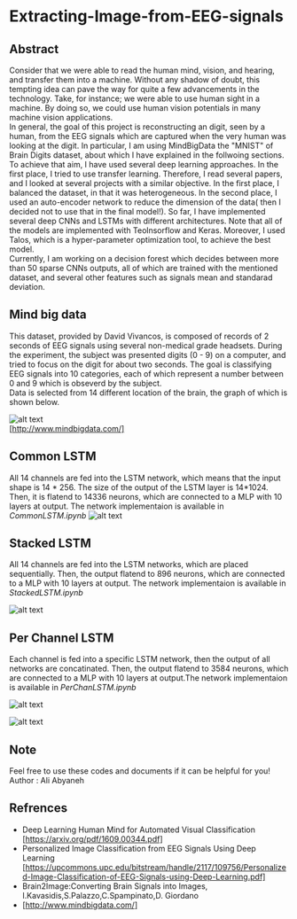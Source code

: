 # Extracting-Image-from-EEG-signals
## Abstract
Consider that we were able to read the human mind, vision, and hearing, and transfer them into a machine. Without any shadow of doubt, this tempting idea can pave the way for quite a few advancements in the technology. Take, for instance; we were able to use human sight in a machine. By doing so, we could use human vision potentials in many machine vision applications. <br />
In general, the goal of this project is reconstructing an digit, seen by a human, from the EEG signals which are captured when the very human was looking at the digit. In particular, I am using MindBigData the "MNIST" of Brain Digits dataset, about which I have explained in the follwoing sections. <br />
To achieve that aim, I have used several deep learning approaches. In the first place, I tried to use transfer learning. Therefore, I read several papers, and I looked at several projects with a similar objective. In the first place, I balanced the dataset, in that it was heterogeneous. In the second place, I used an auto-encoder network to reduce the dimension of the data( then I decided not to use that in the final model!). So far, I have implemented several deep CNNs and LSTMs with different architectures. Note that all of the models are implemented with Teolnsorflow and Keras. Moreover, I used Talos, which is a hyper-parameter optimization tool, to achieve the best model.<br />
Currently, I am working on a decision forest which decides between more than 50 sparse CNNs outputs, all of which are trained with the mentioned dataset, and several other features such as signals mean and standarad deviation.

## Mind big data

This dataset, provided by David Vivancos, is composed of records of 2 seconds of EEG signals using several non-medical grade headsets. During the experiment, the subject was presented digits (0 - 9) on a computer, and tried to focus on the digit for about two seconds. The goal is classifying EEG signals into 10 categories, each of which represent a number between 0 and 9 which is obseverd by the subject. <br />
Data is selected from 14 different location of the brain, the graph of which is shown below.

![alt text](epoc-20-10.jpg) <br />
[http://www.mindbigdata.com/] <br />

## Common LSTM
All 14 channels are fed into the LSTM network, which means that the input shape is 14 * 256. The size of the output of the LSTM layer is 14*1024. Then, it is flatend to 14336 neurons, which are connected to a MLP with 10 layers at output. The network implementaion is available in *CommonLSTM.ipynb*
![alt text](CommonLSTM.jpg) <br />


## Stacked LSTM
All 14 channels are fed into the LSTM networks, which are placed sequentially. Then, the output flatend to 896 neurons, which are connected to a MLP with 10 layers at output. The network implementaion is available in *StackedLSTM.ipynb*


![alt text](StackedLSTM.jpg) <br />


## Per Channel LSTM
Each channel is fed into a specific LSTM network, then the output of all networks are concatinated. Then, the output flatend to 3584 neurons, which are connected to a MLP with 10 layers at output.The network implementaion is available in *PerChanLSTM.ipynb*

![alt text](PerChanLSTM.jpg) <br />


![alt text](PerChanLSTM_2.jpg) <br />

## Note
Feel free to use these codes and documents if it can be helpful for you!
<br />
Author : Ali Abyaneh
## Refrences
- Deep Learning Human Mind for Automated Visual Classification [https://arxiv.org/pdf/1609.00344.pdf] <br />
- Personalized Image Classification from EEG Signals Using Deep Learning [https://upcommons.upc.edu/bitstream/handle/2117/109756/Personalized-Image-Classification-of-EEG-Signals-using-Deep-Learning.pdf]
- Brain2Image:Converting Brain Signals into Images,  I.Kavasidis,S.Palazzo,C.Spampinato,D. Giordano 
- [http://www.mindbigdata.com/] <br />


